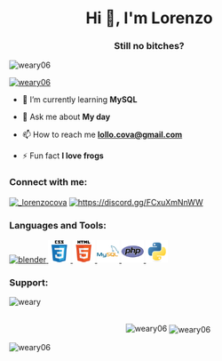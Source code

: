 <h1 align="center">Hi 👋, I'm Lorenzo</h1>
<h3 align="center">Still no bitches?</h3>

<p align="left"> <img src="https://komarev.com/ghpvc/?username=weary06&label=Profile%20views&color=0e75b6&style=flat" alt="weary06" /> </p>

<p align="left"> <a href="https://github.com/ryo-ma/github-profile-trophy"><img src="https://github-profile-trophy.vercel.app/?username=weary06" alt="weary06" /></a> </p>

- 🌱 I’m currently learning **MySQL**

- 💬 Ask me about **My day**

- 📫 How to reach me **lollo.cova@gmail.com**

- ⚡ Fun fact **I love frogs**

<h3 align="left">Connect with me:</h3>
<p align="left">
<a href="https://instagram.com/_lorenzocova" target="blank"><img align="center" src="https://raw.githubusercontent.com/rahuldkjain/github-profile-readme-generator/master/src/images/icons/Social/instagram.svg" alt="_lorenzocova" height="30" width="40" /></a>
<a href="https://discord.gg/https://discord.gg/FCxuXmNnWW" target="blank"><img align="center" src="https://raw.githubusercontent.com/rahuldkjain/github-profile-readme-generator/master/src/images/icons/Social/discord.svg" alt="https://discord.gg/FCxuXmNnWW" height="30" width="40" /></a>
</p>

<h3 align="left">Languages and Tools:</h3>
<p align="left"> <a href="https://www.blender.org/" target="_blank" rel="noreferrer"> <img src="https://download.blender.org/branding/community/blender_community_badge_white.svg" alt="blender" width="40" height="40"/> </a> <a href="https://www.w3schools.com/css/" target="_blank" rel="noreferrer"> <img src="https://raw.githubusercontent.com/devicons/devicon/master/icons/css3/css3-original-wordmark.svg" alt="css3" width="40" height="40"/> </a> <a href="https://www.w3.org/html/" target="_blank" rel="noreferrer"> <img src="https://raw.githubusercontent.com/devicons/devicon/master/icons/html5/html5-original-wordmark.svg" alt="html5" width="40" height="40"/> </a> <a href="https://www.mysql.com/" target="_blank" rel="noreferrer"> <img src="https://raw.githubusercontent.com/devicons/devicon/master/icons/mysql/mysql-original-wordmark.svg" alt="mysql" width="40" height="40"/> </a> <a href="https://www.php.net" target="_blank" rel="noreferrer"> <img src="https://raw.githubusercontent.com/devicons/devicon/master/icons/php/php-original.svg" alt="php" width="40" height="40"/> </a> <a href="https://www.python.org" target="_blank" rel="noreferrer"> <img src="https://raw.githubusercontent.com/devicons/devicon/master/icons/python/python-original.svg" alt="python" width="40" height="40"/> </a> </p>

<h3 align="left">Support:</h3>
<p><a href="https://www.buymeacoffee.com/weary"> <img align="left" src="https://cdn.buymeacoffee.com/buttons/v2/default-yellow.png" height="50" width="210" alt="weary" /></a></p><br><br>

<p><img align="left" src="https://github-readme-stats.vercel.app/api/top-langs?username=weary06&show_icons=true&locale=en&layout=compact" alt="weary06" /></p>

<p>&nbsp;<img align="center" src="https://github-readme-stats.vercel.app/api?username=weary06&show_icons=true&locale=en" alt="weary06" /></p>

<p><img align="center" src="https://github-readme-streak-stats.herokuapp.com/?user=weary06&" alt="weary06" /></p>
